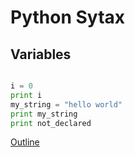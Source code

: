 Python Sytax
============

Variables
---------

```python

i = 0
print i
my_string = "hello world"
print my_string
print not_declared
```

[Outline](outline.md)

